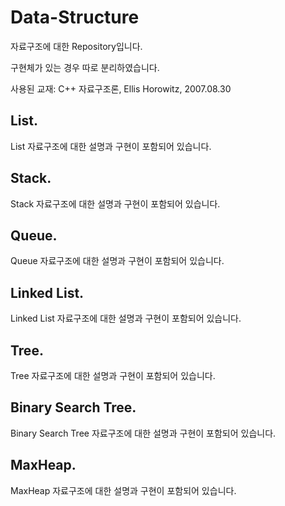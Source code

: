 # Data-Structure

자료구조에 대한 Repository입니다.

구현체가 있는 경우 따로 분리하였습니다.

사용된 교재: C++ 자료구조론, Ellis Horowitz, 2007.08.30

## List.
List 자료구조에 대한 설명과 구현이 포함되어 있습니다.

## Stack.
Stack 자료구조에 대한 설명과 구현이 포함되어 있습니다.

## Queue.
Queue 자료구조에 대한 설명과 구현이 포함되어 있습니다.

## Linked List.
Linked List 자료구조에 대한 설명과 구현이 포함되어 있습니다.

## Tree.
Tree 자료구조에 대한 설명과 구현이 포함되어 있습니다.

## Binary Search Tree.
Binary Search Tree 자료구조에 대한 설명과 구현이 포함되어 있습니다.

## MaxHeap.
MaxHeap 자료구조에 대한 설명과 구현이 포함되어 있습니다.


